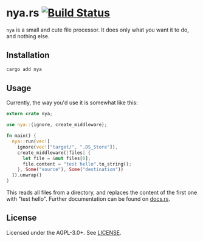 # nya.rs [![Build Status](https://travis-ci.org/isbr/nya.svg?branch=master)](https://travis-ci.org/isbr/nya)

`nya` is a small and cute file processor. It does only what you want it to do, and nothing else.

## Installation

```sh
cargo add nya
```

## Usage

Currently, the way you'd use it is somewhat like this:

```rust
extern crate nya;

use nya::{ignore, create_middleware};

fn main() {
  nya::run(vec![
    ignore(vec!["target/", ".DS_Store"]),
    create_middleware(|files| {
      let file = &mut files[0];
      file.content = "test hello".to_string();
    }, Some("source"), Some("destination"))
  ]).unwrap()
}
```

This reads all files from a directory, and replaces the content of the first one with "test hello". Further documentation can be found on [docs.rs](http://docs.rs/nya).

## License

Licensed under the AGPL-3.0+. See [LICENSE](./LICENSE).
